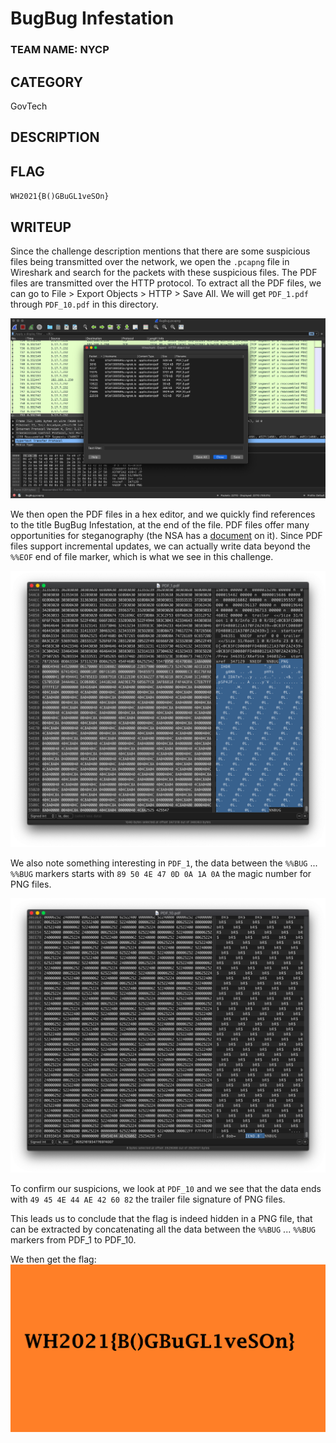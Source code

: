 # BugBug Infestation
### TEAM NAME: NYCP

## CATEGORY
GovTech

## DESCRIPTION


## FLAG
`WH2021{B()GBuGL1veSOn}`

## WRITEUP
Since the challenge description mentions that there are some suspicious files being transmitted over the network, we open the `.pcapng` file in Wireshark and search for the packets with these suspicious files. The PDF files are transmitted over the HTTP protocol. To extract all the PDF files, we can go to File > Export Objects > HTTP > Save All. We will get `PDF_1.pdf` through `PDF_10.pdf` in this directory.

![export](Images/export.png)

We then open the PDF files in a hex editor, and we quickly find references to the title BugBug Infestation, at the end of the file. PDF files offer many opportunities for steganography (the NSA has a [document](http://www.itsecure.hu/library/file/Biztons%C3%A1gi%20%C3%BAtmutat%C3%B3k/Alkalmaz%C3%A1sok/Hidden%20Data%20and%20Metadata%20in%20Adobe%20PDF%20Files.pdf) on it). Since PDF files support incremental updates, we can actually write data beyond the `%%EOF` end of file marker, which is what we see in this challenge.

![pdf1](Images/pdf1.png)

We also note something interesting in `PDF_1`, the data between the `%%BUG` ... `%%BUG` markers starts with `89 50 4E 47 0D 0A 1A 0A` the magic number for PNG files.

![pdf10](Images/pdf10.png)

To confirm our suspicions, we look at `PDF_10` and we see that the data ends with `49 45 4E 44 AE 42 60 82` the trailer file signature of PNG files.

This leads us to conclude that the flag is indeed hidden in a PNG file, that can be extracted by concatenating all the data between the `%%BUG` ... `%%BUG` markers from PDF_1 to PDF_10.

We then get the flag:
![flag](Images/bugbug_flag.png)

